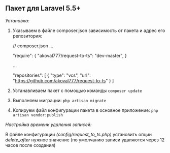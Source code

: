 ## Пакет для Laravel 5.5+

*Установка:*

1. Указываем в файле composer.json зависимость от пакета и адрес его репозитория:

    // composer.json
    ...

    "require": {
    	"akoval777/request-to-ts": "dev-master",
    }

    ...

    "repositories": [
	    {
	        "type": "vcs",
	        "url": "https://github.com/akoval777/request-to-ts"
	    }
    ]

2. Устанавливаем пакет с помощью команды `composer update`
3. Выполняем миграции: `php artisan migrate`
4. Копируем файл конфигурации пакета в основное приложение: `php artisan vendor:publish`

*Настройка времени удаления записей:*

В файле конфигурации *(config/request_to_ts.php)* установить опции *delete_after* нужное значение (по умолчанию записи удаляются через 12 часов после создания)